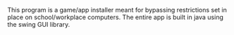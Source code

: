 This program is a game/app installer meant for bypassing restrictions set in place on school/workplace computers. The entire app is built in java using the swing GUI library.
